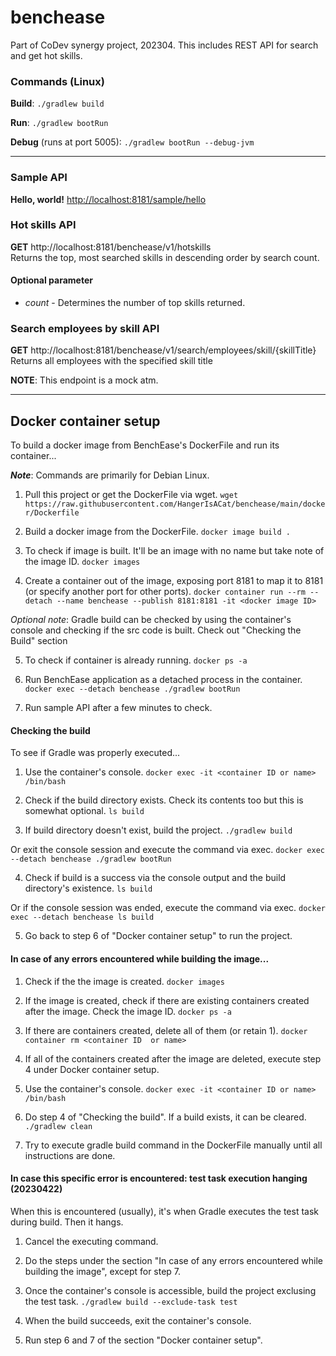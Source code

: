 # benchease
Part of CoDev synergy project, 202304. This includes REST API for search and get hot skills.

### Commands (Linux)
**Build**: `./gradlew build`

**Run**: `./gradlew bootRun`

**Debug** (runs at port 5005): `./gradlew bootRun --debug-jvm`

---

### Sample API
**Hello, world!** [http://localhost:8181/sample/hello](http://localhost:8181/sample/hello)

### Hot skills API
**GET** http://localhost:8181/benchease/v1/hotskills
<br />
Returns the top, most searched skills in descending order by search count. 
#### Optional parameter
* _count_ - Determines the number of top skills returned. 

### Search employees by skill API
**GET** http://localhost:8181/benchease/v1/search/employees/skill/{skillTitle}
<br />
Returns all employees with the specified skill title

**NOTE**: This endpoint is a mock atm.

--- 

## Docker container setup
To build a docker image from BenchEase's DockerFile and run its container... 

_**Note**_: Commands are primarily for Debian Linux. 

1. Pull this project or get the DockerFile via wget. 
`wget https://raw.githubusercontent.com/HangerIsACat/benchease/main/docker/Dockerfile` 

2. Build a docker image from the DockerFile. 
`docker image build .` 

3. To check if image is built. It'll be an image with no name but take note of the image ID. 
`docker images` 

4. Create a container out of the image, exposing port 8181 to map it to 8181 (or specify another port for other ports). 
`docker container run --rm --detach --name benchease --publish 8181:8181 -it <docker image ID>` 

_Optional note_: Gradle build can be checked by using the container's console and checking if the src code is built. Check out "Checking the Build" section

5. To check if container is already running. 
`docker ps -a` 

6. Run BenchEase application as a detached process in the container. 
`docker exec --detach benchease ./gradlew bootRun` 

7. Run sample API after a few minutes to check. 

#### Checking the build
To see if Gradle was properly executed...

1. Use the container's console. 
`docker exec -it <container ID or name> /bin/bash` 

2. Check if the build directory exists. Check its contents too but this is somewhat optional. 
`ls build` 

3. If build directory doesn't exist, build the project. 
`./gradlew build` 

Or exit the console session and execute the command via exec. 
`docker exec --detach benchease ./gradlew bootRun` 

4. Check if build is a success via the console output and the build directory's existence. 
`ls build` 

Or if the console session was ended, execute the command via exec. 
`docker exec --detach benchease ls build` 

5. Go back to step 6 of "Docker container setup" to run the project. 


#### In case of any errors encountered while building the image...

1. Check if the the image is created. 
`docker images` 

2. If the image is created, check if there are existing containers created after the image. Check the image ID. 
`docker ps -a` 

3. If there are containers created, delete all of them (or retain 1). 
`docker container rm <container ID  or name>` 

4. If all of the containers created after the image are deleted, execute step 4 under Docker container setup. 

5. Use the container's console. 
`docker exec -it <container ID or name> /bin/bash` 

6. Do step 4 of "Checking the build". If a build exists, it can be cleared. 
`./gradlew clean`

7. Try to execute gradle build command in the DockerFile manually until all instructions are done. 

#### In case this specific error is encountered: test task execution hanging (20230422)
When this is encountered (usually), it's when Gradle executes the test task during build. Then it hangs. 

1. Cancel the executing command. 

2. Do the steps under the section "In case of any errors encountered while building the image", except for step 7.

3. Once the container's console is accessible, build the project exclusing the test task. 
`./gradlew build --exclude-task test`

4. When the build succeeds, exit the container's console. 

5. Run step 6 and 7 of the section "Docker container setup".
